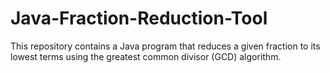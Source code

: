 # Java-Fraction-Reduction-Tool
This repository contains a Java program that reduces a given fraction to its lowest terms using the greatest common divisor (GCD) algorithm.

